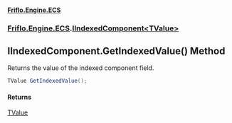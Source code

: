 #### [Friflo.Engine.ECS](index.md 'index')
### [Friflo.Engine.ECS](Friflo.Engine.ECS.md 'Friflo.Engine.ECS').[IIndexedComponent&lt;TValue&gt;](IIndexedComponent_TValue_.md 'Friflo.Engine.ECS.IIndexedComponent<TValue>')

## IIndexedComponent<TValue>.GetIndexedValue() Method

Returns the value of the indexed component field.

```csharp
TValue GetIndexedValue();
```

#### Returns
[TValue](IIndexedComponent_TValue_.md#Friflo.Engine.ECS.IIndexedComponent_TValue_.TValue 'Friflo.Engine.ECS.IIndexedComponent<TValue>.TValue')